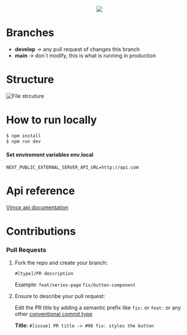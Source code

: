 <p align="center">
  <img src="https://res.cloudinary.com/djiqx3siw/image/upload/v1624480890/Group_17_yk32tr.svg" />
</p>

# Branches

- **develop** -> any pull request of changes this branch
- **main** -> don´t modify, this is what is running in production

# Structure

![File strcuture](https://res.cloudinary.com/djiqx3siw/image/upload/v1624481066/Vimox_file_structure_azjgha_jyinlp.png)

# How to run locally

```bash
$ npm install
$ npm run dev
```

#### Set enviroment variables env.local

```
NEXT_PUBLIC_EXTERNAL_SERVER_API_URL=http://api.com
```

# Api reference

[Vimox api documentation](https://vimox-api-doc.vercel.app/)

# Contributions

### Pull Requests

1. Fork the repo and create your branch:

   `#[type]/PR description`

   Example:
   `feat/series-page`
   `fix/button-component`

2. Ensure to describe your pull request:

   Edit the PR title by adding a semantic prefix like `fix:` or `feat:` or any other [conventional commit type](https://github.com/commitizen/conventional-commit-types/blob/master/index.json)

   **Title:**
   `#[issue] PR title -> #90 fix: styles the button`
